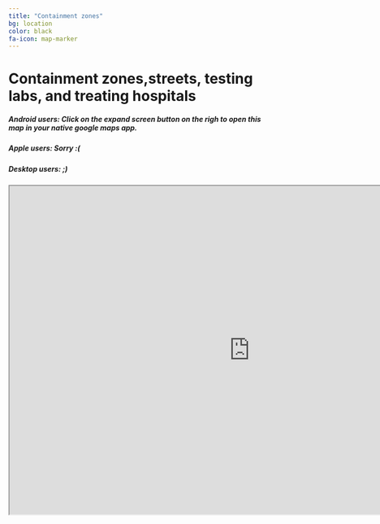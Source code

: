 ```yaml
---
title: "Containment zones"
bg: location
color: black
fa-icon: map-marker 
---
```


# Containment zones,streets, testing labs, and treating hospitals
##### **Android users:** Click on the expand screen button on the righ to open this map in your native google maps app.
##### **Apple users:** Sorry :(
##### **Desktop users:** ;)
<iframe src="https://www.google.co.in/maps/d/u/0/embed?mid=1cB9aB7wFszdzKCsBR45bZE6A6gxs3hIz" width="946.039093291274" height="645.5539341034496"></iframe>
